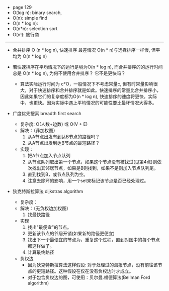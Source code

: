 
- page 129
- O(log n): binary search,
- O(n): simple find
- O(n * log n): 
- O(n*n): selection sort
- O(n!): 旅行商
---
- 合并排序 O (n * log n), 快速排序 最差情况 O(n * n)与选择排序一样慢, 但平均为 O(n * log n)
- 若快速排序在平均情况下的运行是境为O(n * log n), 而合并排序的的运行时间总是 O(n * log n), 为何不使用合并排序？ 它不是更快吗？
    - 算法实际运行时间为 c*O，一般情况下不考虑常量c, 但有时常量影响很大，对于快速排序和合并排序就是如此。快速排序的常量比合并排序小，因此如果它们的复杂度都为O(n * log n), 快速排序的速度将更快。实际中，也更快。因为实际中遇上平均情况的可能性要比最坏情况大得多。

- 广度优先搜索 breadth first search
    - 复杂度: O(人数+边数) 或 O(V + E)
    - 解决：（非加权图） 
        1. 从A节点出发有到达B节点的路径吗？ 
        2. 从A节点出发到达B节点的最短路径？
    - 实现：
        1. 把A节点加入节点队列
        2. 从节点队列取出第一个节点，如果这个节点没有被找过(见第4点)则依次找出其邻居节点，如果是B则找到，如果不是则加入节点队列尾。
        3. 直到找到B，或节点队列为空。
        4. 注意去除环的影响，用一个set来标记该节点是否已经处理过。


- 狄克特斯拉算法 dijkstras algorithm
    - 复杂度：
    - 解决：（无负权边加权图）
        1. 找最快路径
    - 实现
        1. 找出"最便宜"的节点。
        2. 更新该节点的邻居开销(如果新的路径更便宜)
        3. 找出下一个最便宜的节点为，重复这个过程，直到对图中的每个节点都这样做了。
        4. 计算最终路径
    - 负权边
        - 因为狄克特斯拉算法这样假设: 对于处理过的海报节点，没有前往该节点的更短路径。这种假设在仅在没有负权边时才成立。
        - 对于包含负权边的图，可使用：贝尔曼.福德算法(Bellman Ford algorithm)
